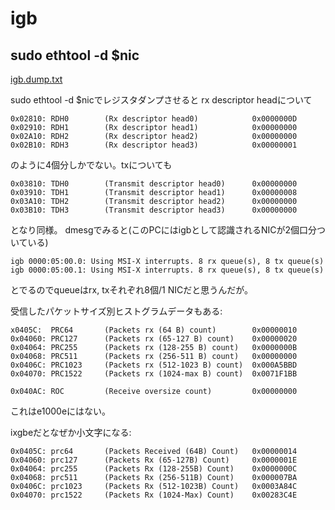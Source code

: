 # igb

## sudo ethtool -d $nic

[igb.dump.txt](igb.dump.txt)

sudo ethtool -d $nicでレジスタダンプさせると
rx descriptor headについて
```
0x02810: RDH0        (Rx descriptor head0)            0x0000000D
0x02910: RDH1        (Rx descriptor head1)            0x00000000
0x02A10: RDH2        (Rx descriptor head2)            0x00000000
0x02B10: RDH3        (Rx descriptor head3)            0x00000001
```
のように4個分しかでない。txについても
```
0x03810: TDH0        (Transmit descriptor head0)      0x00000000
0x03910: TDH1        (Transmit descriptor head1)      0x00000008
0x03A10: TDH2        (Transmit descriptor head2)      0x00000000
0x03B10: TDH3        (Transmit descriptor head3)      0x00000000
```
となり同様。
dmesgでみると(このPCにはigbとして認識されるNICが2個口分ついている)

```
igb 0000:05:00.0: Using MSI-X interrupts. 8 rx queue(s), 8 tx queue(s)
igb 0000:05:00.1: Using MSI-X interrupts. 8 rx queue(s), 8 tx queue(s)
```
とでるのでqueueはrx, txそれぞれ8個/1 NICだと思うんだが。

受信したパケットサイズ別ヒストグラムデータもある:
```
x0405C:  PRC64       (Packets rx (64 B) count)        0x00000010
0x04060: PRC127      (Packets rx (65-127 B) count)    0x00000020
0x04064: PRC255      (Packets rx (128-255 B) count)   0x0000000B
0x04068: PRC511      (Packets rx (256-511 B) count)   0x00000000
0x0406C: PRC1023     (Packets rx (512-1023 B) count)  0x000A5BBD
0x04070: PRC1522     (Packets rx (1024-max B) count)  0x0071F1BB

0x040AC: ROC         (Receive oversize count)         0x00000000
```
これはe1000eにはない。

ixgbeだとなぜか小文字になる:
```
0x0405C: prc64       (Packets Received (64B) Count)   0x00000014
0x04060: prc127      (Packets Rx (65-127B) Count)     0x0000001E
0x04064: prc255      (Packets Rx (128-255B) Count)    0x0000000C
0x04068: prc511      (Packets Rx (256-511B) Count)    0x000007BA
0x0406C: prc1023     (Packets Rx (512-1023B) Count)   0x0003A84C
0x04070: prc1522     (Packets Rx (1024-Max) Count)    0x00283C4E
```


